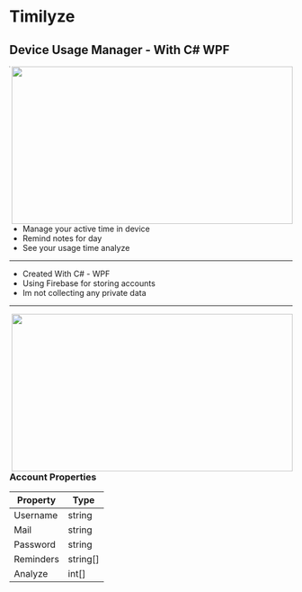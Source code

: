 # Timilyze
## Device Usage Manager - With C# WPF
<img width="500" height="280" align="right" src="https://user-images.githubusercontent.com/68808212/188172204-3d17e619-d370-4754-8766-225d84791001.png"/>  

---

* Manage your active time in device
* Remind notes for day
* See your usage time analyze

---

* Created With C# - WPF
* Using Firebase for storing accounts
* Im not collecting any private data 

---
<img width="500" height="280" align="right" src="https://user-images.githubusercontent.com/68808212/188266469-14c34fe3-fabb-478b-83c6-ec6d6610acc8.png"/>  

### Account Properties


| Property      | Type   |
|---------------|--------|
|  Username    | string |
|  Mail        | string |
|  Password    | string |
|  Reminders   | string[] |
|  Analyze     | int[] |
